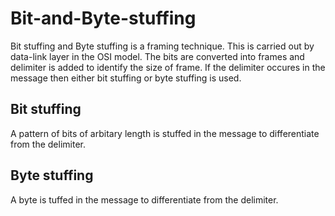 # Bit-and-Byte-stuffing
Bit stuffing and Byte stuffing is a framing technique. This is carried out by data-link layer in the OSI model.
The bits are converted into frames and delimiter is added to identify the size of frame. 
If the delimiter occures in the message then either bit stuffing or byte stuffing is used.
## Bit stuffing
  A pattern of bits of arbitary length is stuffed in the message to differentiate from the delimiter.
## Byte stuffing
  A byte is tuffed in the message to differentiate from the delimiter.
